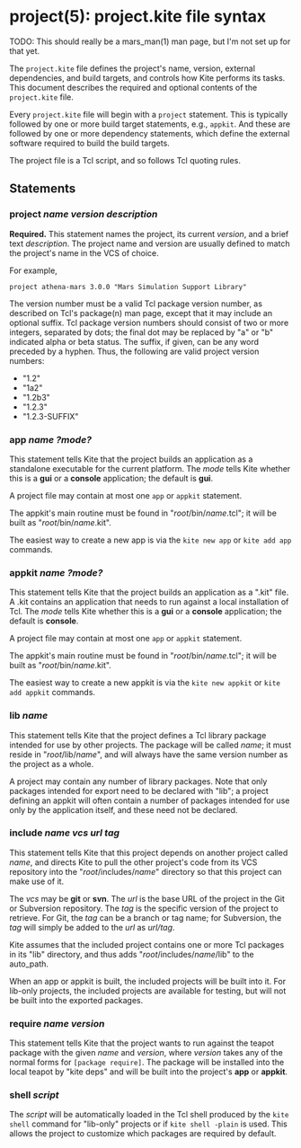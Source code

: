 # project(5): project.kite file syntax

TODO: This should really be a mars_man(1) man page, but I'm not set up 
for that yet.

The `project.kite` file defines the project's name, version, external
dependencies, and build targets, and controls how Kite performs its tasks.
This document describes the required and optional contents of the 
`project.kite` file. 

Every `project.kite` file will begin with a `project` statement.  This
is typically followed by one or more build target statements, e.g.,
`appkit`.  And these are followed by one or more dependency
statements, which define the external software required to build the
build targets.

The project file is a Tcl script, and so follows Tcl quoting 
rules.

## Statements

### project _name version description_

**Required.** This statement names the project, its
current _version_, and a brief text _description_.  The project
name and version are usually defined to match the 
project's name in the VCS of choice.

For example,

    project athena-mars 3.0.0 "Mars Simulation Support Library"

The version number must be a valid Tcl package version number, as 
described on Tcl's package(n) man page, except that it may include
an optional suffix.  Tcl package version numbers should consist of two 
or more integers, separated by dots; the final dot may be replaced by
"a" or "b" indicated alpha or beta status.  The suffix, if given,
can be any word preceded by a hyphen.  Thus, the following are valid
project version numbers:

* "1.2"
* "1a2"
* "1.2b3"
* "1.2.3"
* "1.2.3-SUFFIX"

### app _name_ _?mode?_

This statement tells Kite that the project builds an application as a
standalone executable for the current platform.  The _mode_ tells Kite 
whether this is a **gui** or a **console** application; the default 
is **gui**.

A project file may contain at most one `app` or `appkit` statement.

The appkit's main routine must be found in "<i>root</i>/bin/<i>name</i>.tcl";
it will be built as "<i>root</i>/bin/<i>name</i>.kit".

The easiest way to create a new app is via the `kite new app` or 
`kite add app` commands.

### appkit _name_ _?mode?_

This statement tells Kite that the project builds an application as a ".kit"
file.  A .kit contains an application that needs to run against a local 
installation of Tcl.  The _mode_ tells Kite whether this is a **gui**
or a **console** application; the default is **console**.

A project file may contain at most one `app` or `appkit` statement.

The appkit's main routine must be found in "<i>root</i>/bin/<i>name</i>.tcl";
it will be built as "<i>root</i>/bin/<i>name</i>.kit".

The easiest way to create a new appkit is via the `kite new appkit` or 
`kite add appkit` commands.

### lib _name_

This statement tells Kite that the project defines a Tcl library package
intended for use by other projects.  The package will be called _name_;
it must reside in "<i>root</i>/lib/<i>name</i>", and will always have the 
same version number as the project as a whole.

A project may contain any number of library packages.  Note that only
packages intended for export need to be declared with "lib"; a project
defining an appkit will often contain a number of packages intended for
use only by the application itself, and these need not be declared.

### include _name vcs url tag_

This statement tells Kite that this project depends on another project 
called _name_, and directs Kite to pull the other project's code from its
VCS repository into the "<i>root</i>/includes/<i>name</i>" directory
so that this project can make use of it.

The _vcs_ may be **git** or **svn**.  The _url_ is the base URL of the 
project in the Git or Subversion repository.  The _tag_ is the specific
version of the project to retrieve.  For Git, the _tag_ can be a 
branch or tag name; for Subversion, the _tag_ will simply be added to
the _url_ as _url/tag_.

Kite assumes that the included project contains one or more Tcl
packages in its "lib" directory, and thus adds 
"<i>root</i>/includes/<i>name</i>/lib" to the auto_path.

When an app or appkit is built, the included projects will be built into it.
For lib-only projects, the included projects are available for testing, but
will not be built into the exported packages.

### require _name version_

This statement tells Kite that the project wants to run against the 
teapot package with the given _name_ and _version_, where _version_
takes any of the normal forms for `[package require]`.  The package
will be installed into the local teapot by "kite deps" and will be
built into the project's **app** or **appkit**.

### shell _script_

The _script_ will be automatically loaded in the Tcl shell produced
by the `kite shell` command for "lib-only" projects or if 
`kite shell -plain` is used.  This allows the project to customize
which packages are required by default.
